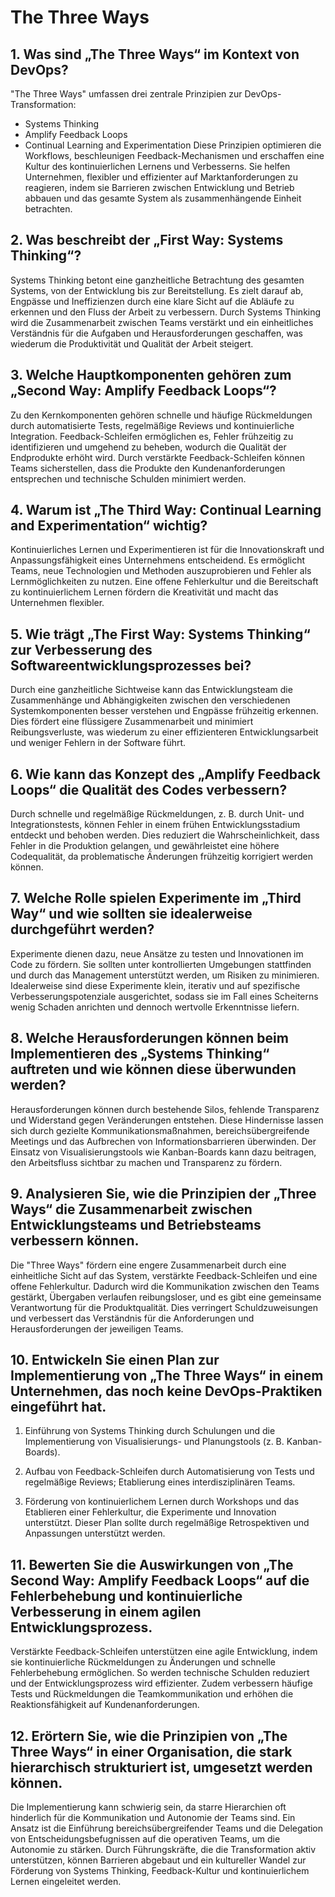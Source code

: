 # The Three Ways

## 1. Was sind „The Three Ways“ im Kontext von DevOps?
"The Three Ways" umfassen drei zentrale Prinzipien zur DevOps-Transformation:
- Systems Thinking
- Amplify Feedback Loops
- Continual Learning and Experimentation
Diese Prinzipien optimieren die Workflows, beschleunigen Feedback-Mechanismen und erschaffen eine Kultur des kontinuierlichen Lernens und Verbesserns. Sie helfen Unternehmen, flexibler und effizienter auf Marktanforderungen zu reagieren, indem sie Barrieren zwischen Entwicklung und Betrieb abbauen und das gesamte System als zusammenhängende Einheit betrachten.

## 2. Was beschreibt der „First Way: Systems Thinking“?
Systems Thinking betont eine ganzheitliche Betrachtung des gesamten Systems, von der Entwicklung bis zur Bereitstellung. Es zielt darauf ab, Engpässe und Ineffizienzen durch eine klare Sicht auf die Abläufe zu erkennen und den Fluss der Arbeit zu verbessern. Durch Systems Thinking wird die Zusammenarbeit zwischen Teams verstärkt und ein einheitliches Verständnis für die Aufgaben und Herausforderungen geschaffen, was wiederum die Produktivität und Qualität der Arbeit steigert.

## 3. Welche Hauptkomponenten gehören zum „Second Way: Amplify Feedback Loops“?
Zu den Kernkomponenten gehören schnelle und häufige Rückmeldungen durch automatisierte Tests, regelmäßige Reviews und kontinuierliche Integration. Feedback-Schleifen ermöglichen es, Fehler frühzeitig zu identifizieren und umgehend zu beheben, wodurch die Qualität der Endprodukte erhöht wird. Durch verstärkte Feedback-Schleifen können Teams sicherstellen, dass die Produkte den Kundenanforderungen entsprechen und technische Schulden minimiert werden.

## 4. Warum ist „The Third Way: Continual Learning and Experimentation“ wichtig?
Kontinuierliches Lernen und Experimentieren ist für die Innovationskraft und Anpassungsfähigkeit eines Unternehmens entscheidend. Es ermöglicht Teams, neue Technologien und Methoden auszuprobieren und Fehler als Lernmöglichkeiten zu nutzen. Eine offene Fehlerkultur und die Bereitschaft zu kontinuierlichem Lernen fördern die Kreativität und macht das Unternehmen flexibler.

## 5. Wie trägt „The First Way: Systems Thinking“ zur Verbesserung des Softwareentwicklungsprozesses bei?
Durch eine ganzheitliche Sichtweise kann das Entwicklungsteam die Zusammenhänge und Abhängigkeiten zwischen den verschiedenen Systemkomponenten besser verstehen und Engpässe frühzeitig erkennen. Dies fördert eine flüssigere Zusammenarbeit und minimiert Reibungsverluste, was wiederum zu einer effizienteren Entwicklungsarbeit und weniger Fehlern in der Software führt.

## 6. Wie kann das Konzept des „Amplify Feedback Loops“ die Qualität des Codes verbessern?
Durch schnelle und regelmäßige Rückmeldungen, z. B. durch Unit- und Integrationstests, können Fehler in einem frühen Entwicklungsstadium entdeckt und behoben werden. Dies reduziert die Wahrscheinlichkeit, dass Fehler in die Produktion gelangen, und gewährleistet eine höhere Codequalität, da problematische Änderungen frühzeitig korrigiert werden können.

## 7. Welche Rolle spielen Experimente im „Third Way“ und wie sollten sie idealerweise durchgeführt werden?
Experimente dienen dazu, neue Ansätze zu testen und Innovationen im Code zu fördern. Sie sollten unter kontrollierten Umgebungen stattfinden und durch das Management unterstützt werden, um Risiken zu minimieren. Idealerweise sind diese Experimente klein, iterativ und auf spezifische Verbesserungspotenziale ausgerichtet, sodass sie im Fall eines Scheiterns wenig Schaden anrichten und dennoch wertvolle Erkenntnisse liefern.

## 8. Welche Herausforderungen können beim Implementieren des „Systems Thinking“ auftreten und wie können diese überwunden werden?
Herausforderungen können durch bestehende Silos, fehlende Transparenz und Widerstand gegen Veränderungen entstehen. Diese Hindernisse lassen sich durch gezielte Kommunikationsmaßnahmen, bereichsübergreifende Meetings und das Aufbrechen von Informationsbarrieren überwinden. Der Einsatz von Visualisierungstools wie Kanban-Boards kann dazu beitragen, den Arbeitsfluss sichtbar zu machen und Transparenz zu fördern.

## 9. Analysieren Sie, wie die Prinzipien der „Three Ways“ die Zusammenarbeit zwischen Entwicklungsteams und Betriebsteams verbessern können.
Die "Three Ways" fördern eine engere Zusammenarbeit durch eine einheitliche Sicht auf das System, verstärkte Feedback-Schleifen und eine offene Fehlerkultur. Dadurch wird die Kommunikation zwischen den Teams gestärkt, Übergaben verlaufen reibungsloser, und es gibt eine gemeinsame Verantwortung für die Produktqualität. Dies verringert Schuldzuweisungen und verbessert das Verständnis für die Anforderungen und Herausforderungen der jeweiligen Teams.

## 10. Entwickeln Sie einen Plan zur Implementierung von „The Three Ways“ in einem Unternehmen, das noch keine DevOps-Praktiken eingeführt hat.

1. Einführung von Systems Thinking durch Schulungen und die Implementierung von Visualisierungs- und Planungstools (z. B. Kanban-Boards).

2. Aufbau von Feedback-Schleifen durch Automatisierung von Tests und regelmäßige Reviews; Etablierung eines interdisziplinären Teams.

3. Förderung von kontinuierlichem Lernen durch Workshops und das Etablieren einer Fehlerkultur, die Experimente und Innovation unterstützt. Dieser Plan sollte durch regelmäßige Retrospektiven und Anpassungen unterstützt werden.

## 11. Bewerten Sie die Auswirkungen von „The Second Way: Amplify Feedback Loops“ auf die Fehlerbehebung und kontinuierliche Verbesserung in einem agilen Entwicklungsprozess.
Verstärkte Feedback-Schleifen unterstützen eine agile Entwicklung, indem sie kontinuierliche Rückmeldungen zu Änderungen und schnelle Fehlerbehebung ermöglichen. So werden technische Schulden reduziert und der Entwicklungsprozess wird effizienter. Zudem verbessern häufige Tests und Rückmeldungen die Teamkommunikation und erhöhen die Reaktionsfähigkeit auf Kundenanforderungen.

## 12. Erörtern Sie, wie die Prinzipien von „The Three Ways“ in einer Organisation, die stark hierarchisch strukturiert ist, umgesetzt werden können.
Die Implementierung kann schwierig sein, da starre Hierarchien oft hinderlich für die Kommunikation und Autonomie der Teams sind. Ein Ansatz ist die Einführung bereichsübergreifender Teams und die Delegation von Entscheidungsbefugnissen auf die operativen Teams, um die Autonomie zu stärken. Durch Führungskräfte, die die Transformation aktiv unterstützen, können Barrieren abgebaut und ein kultureller Wandel zur Förderung von Systems Thinking, Feedback-Kultur und kontinuierlichem Lernen eingeleitet werden.
